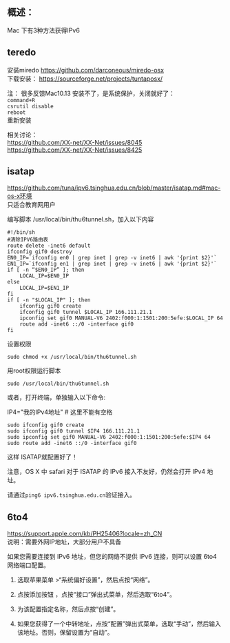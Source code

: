 ## 概述：
 Mac 下有3种方法获得IPv6


## teredo
安装miredo https://github.com/darconeous/miredo-osx    
下载安装： https://sourceforge.net/projects/tuntaposx/  

注： 很多反馈Mac10.13 安装不了，是系统保护，关闭就好了：   
`command+R`  
`csrutil disable`  
`reboot`  
重新安装  
 
相关讨论：   
https://github.com/XX-net/XX-Net/issues/8045  
https://github.com/XX-net/XX-Net/issues/8425  


## isatap
https://github.com/tuna/ipv6.tsinghua.edu.cn/blob/master/isatap.md#mac-os-x环境  
只适合教育网用户  

编写脚本 /usr/local/bin/thu6tunnel.sh，加入以下内容
```
#!/bin/sh 
#清除IPV6路由表 
route delete -inet6 default  
ifconfig gif0 destroy
EN0_IP=`ifconfig en0 | grep inet | grep -v inet6 | awk '{print $2}'` 
EN1_IP=`ifconfig en1 | grep inet | grep -v inet6 | awk '{print $2}'`  
if [ -n “$EN0_IP” ]; then 
    LOCAL_IP=$EN0_IP 
else 
    LOCAL_IP=$EN1_IP 
fi  
if [ -n "$LOCAL_IP" ]; then 
    ifconfig gif0 create
    ifconfig gif0 tunnel $LOCAL_IP 166.111.21.1 
    ipconfig set gif0 MANUAL-V6 2402:f000:1:1501:200:5efe:$LOCAL_IP 64
    route add -inet6 ::/0 -interface gif0
fi
```
设置权限

`sudo chmod +x /usr/local/bin/thu6tunnel.sh`

用root权限运行脚本

`sudo /usr/local/bin/thu6tunnel.sh`

或者，打开终端，单独输入以下命令:

IP4="我的IPv4地址"  # 这里不能有空格
```
sudo ifconfig gif0 create
sudo ifconfig gif0 tunnel $IP4 166.111.21.1
sudo ipconfig set gif0 MANUAL-V6 2402:f000:1:1501:200:5efe:$IP4 64
sudo route add -inet6 ::/0 -interface gif0
```

这样 ISATAP就配置好了！

注意，OS X 中 safari 对于 ISATAP 的 IPv6 接入不友好，仍然会打开 IPv4 地址。

 请通过`ping6 ipv6.tsinghua.edu.cn`验证接入。


## 6to4
https://support.apple.com/kb/PH25406?locale=zh_CN  
说明：需要外网IP地址，大部分用户不具备  

如果您需要连接到 IPv6 地址，但您的网络不提供 IPv6 连接，则可以设置 6to4 网络端口配置。

1. 选取苹果菜单 >“系统偏好设置”，然后点按“网络”。

1. 点按添加按钮 ，点按“接口”弹出式菜单，然后选取“6to4”。

1. 为该配置指定名称，然后点按“创建”。

1. 如果您获得了一个中转地址，点按“配置”弹出式菜单，选取“手动”，然后输入该地址。否则，保留设置为“自动”。
